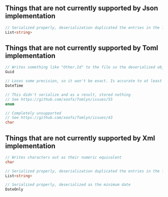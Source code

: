 ## Things that are not currently supported by Json implementation
```csharp
// Serialized properly, deserialization duplicated the entries in the list
List<string>
```

## Things that are not currently supported by Toml implementation
```csharp
// Writes something like "Other.Id" to the file so the deserialized object will have a new Guid
Guid

// Loses some precision, so it won't be exact. Is accurate to at least the 1/100ths of a second
DateTime

// This didn't serialize and as a result, stored nothing
// See https://github.com/xoofx/Tomlyn/issues/55
enum

// Completely unsupported
// See https://github.com/xoofx/Tomlyn/issues/43
char
```

## Things that are not currently supported by Xml implementation
```csharp
// Writes characters out as their numeric equivalent
char

// Serialized properly, deserialization duplicated the entries in the list
List<string>

// Serialized properly, deserialized as the minimum date
DateOnly
```